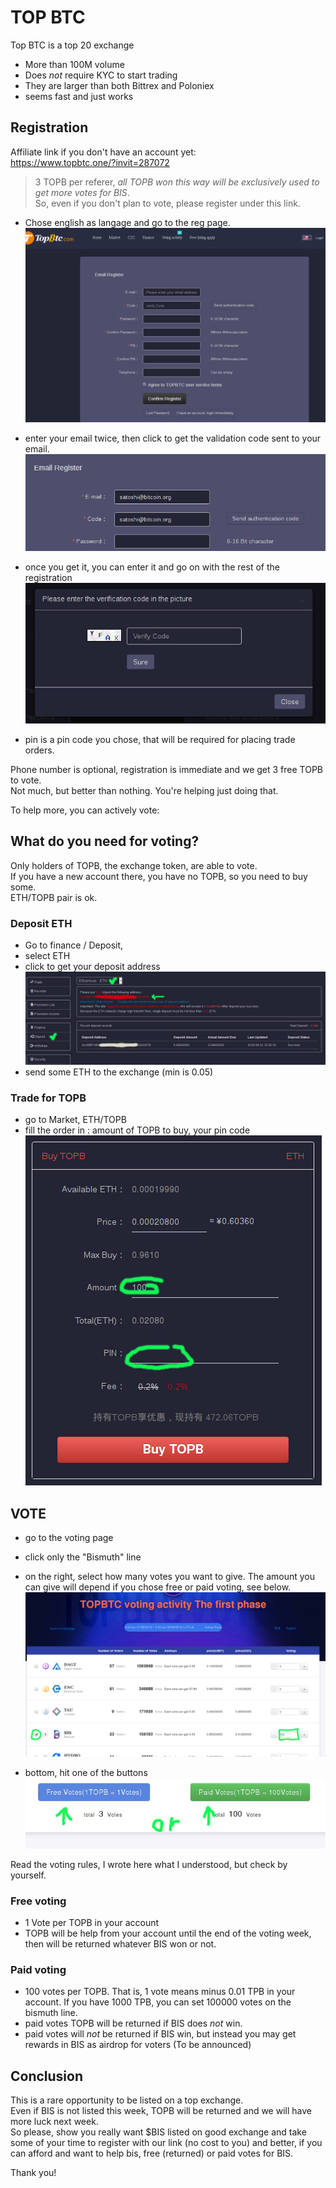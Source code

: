 # TOP BTC

Top BTC is a top 20 exchange  

- More than 100M volume
- Does *not* require KYC to start trading
- They are larger than both Bittrex and Poloniex
- seems fast and just works

## Registration

Affiliate link if you don't have an account yet:  
https://www.topbtc.one/?invit=287072

> 3 TOPB per referer, *all TOPB won this way will be exclusively used to get more votes for BIS*.  
> So, even if you don't plan to vote, please register under this link.

- Chose english as langage and go to the reg page.
![reg page](https://github.com/EggPool/BismuthHowto/blob/master/Exchanges/topbtc-reg-1.png)

- enter your email twice, then click to get the validation code sent to your email.
![reg page](https://github.com/EggPool/BismuthHowto/blob/master/Exchanges/topbtc-reg-2.png)

- once you get it, you can enter it and go on with the rest of the registration
![reg page](https://github.com/EggPool/BismuthHowto/blob/master/Exchanges/topbtc-reg-3.png)

- pin is a pin code you chose, that will be required for placing trade orders.

Phone number is optional, registration is immediate and we get 3 free TOPB to vote.  
Not much, but better than nothing. You're helping just doing that.

To help more, you can actively vote:

## What do you need for voting?

Only holders of TOPB, the exchange token, are able to vote.  
If you have a new account there, you have no TOPB, so you need to buy some.  
ETH/TOPB pair is ok.

### Deposit ETH

- Go to finance / Deposit, 
- select ETH
- click to get your deposit address
![deposit page](https://github.com/EggPool/BismuthHowto/blob/master/Exchanges/topbtc-deposit-eth.png)
- send some ETH to the exchange (min is 0.05)

### Trade for TOPB

- go to Market, ETH/TOPB
- fill the order in : amount of TOPB to buy, your pin code
![buy topb](https://github.com/EggPool/BismuthHowto/blob/master/Exchanges/topbtc-buy-topb.png)

## VOTE

- go to the voting page  
- click only the "Bismuth" line  
- on the right, select how many votes you want to give. The amount you can give will depend if you chose free or paid voting, see below.  
![vote1](https://github.com/EggPool/BismuthHowto/blob/master/Exchanges/topbtc-vote-1.png)

- bottom, hit one of the buttons  
![vote2](https://github.com/EggPool/BismuthHowto/blob/master/Exchanges/topbtc-vote-2.png)

Read the voting rules, I wrote here what I understood, but check by yourself.

### Free voting

- 1 Vote per TOPB in your account
- TOPB will be help from your account until the end of the voting week, then will be returned whatever BIS won or not.

### Paid voting

- 100 votes per TOPB. That is, 1 vote means minus 0.01 TPB in your account. If you have 1000 TPB, you can set 100000 votes on the bismuth line.  
- paid votes TOPB will be returned if BIS does *not* win.  
- paid votes will *not* be returned if BIS win, but instead you may get rewards in BIS as airdrop for voters (To be announced)

## Conclusion

This is a rare opportunity to be listed on a top exchange.  
Even if BIS is not listed this week, TOPB will be returned and we will have more luck next week.  
So please, show you really want $BIS listed on good exchange and take some of your time to register with our link (no cost to you) and better, if you can afford and want to help bis, free (returned) or paid votes for BIS.

Thank you!


